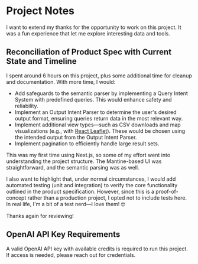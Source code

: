 # Project Notes

I want to extend my thanks for the opportunity to work on this project. It was a fun experience that let me explore interesting data and tools.

## Reconciliation of Product Spec with Current State and Timeline
I spent around 6 hours on this project, plus some additional time for cleanup and documentation. With more time, I would:

- Add safeguards to the semantic parser by implementing a Query Intent System with predefined queries. This would enhance safety and reliability.  
- Implement an Output Intent Parser to determine the user's desired output format, ensuring queries return data in the most relevant way.  
- Implement additional view types—such as CSV downloads and map visualizations (e.g., with [React Leaflet](https://react-leaflet.js.org/)). These would be chosen using the intended output from the Output Intent Parser.
- Implement pagination to efficiently handle large result sets.

This was my first time using Next.js, so some of my effort went into understanding the project structure. The Mantine-based UI was straightforward, and the semantic parsing was as well.

I also want to highlight that, under normal circumstances, I would add automated testing (unit and integration) to verify the core functionality outlined in the product specification. However, since this is a proof-of-concept rather than a production project, I opted not to include tests here. In real life, I'm a bit of a test nerd—I love them! 🤓

Thanks again for reviewing!

## OpenAI API Key Requirements

A valid OpenAI API key with available credits is required to run this project. If access is needed, please reach out for credentials.

